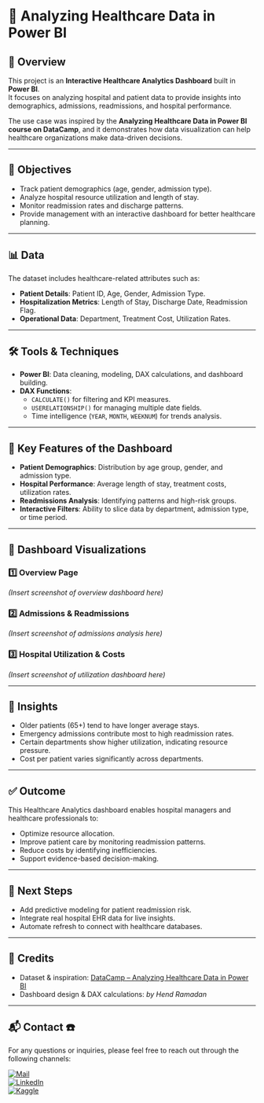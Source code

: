# 🏥 Analyzing Healthcare Data in Power BI  

## 📌 Overview  
This project is an **Interactive Healthcare Analytics Dashboard** built in **Power BI**.  
It focuses on analyzing hospital and patient data to provide insights into demographics, admissions, readmissions, and hospital performance.  

The use case was inspired by the **Analyzing Healthcare Data in Power BI course on DataCamp**, and it demonstrates how data visualization can help healthcare organizations make data-driven decisions.  

---

## 🎯 Objectives  
- Track patient demographics (age, gender, admission type).  
- Analyze hospital resource utilization and length of stay.  
- Monitor readmission rates and discharge patterns.  
- Provide management with an interactive dashboard for better healthcare planning.  

---

## 📊 Data  
The dataset includes healthcare-related attributes such as:  
- **Patient Details**: Patient ID, Age, Gender, Admission Type.  
- **Hospitalization Metrics**: Length of Stay, Discharge Date, Readmission Flag.  
- **Operational Data**: Department, Treatment Cost, Utilization Rates.  

---

## 🛠️ Tools & Techniques  
- **Power BI**: Data cleaning, modeling, DAX calculations, and dashboard building.  
- **DAX Functions**:  
  - `CALCULATE()` for filtering and KPI measures.  
  - `USERELATIONSHIP()` for managing multiple date fields.  
  - Time intelligence (`YEAR`, `MONTH`, `WEEKNUM`) for trends analysis.  

---

## 🔑 Key Features of the Dashboard  
- **Patient Demographics**: Distribution by age group, gender, and admission type.  
- **Hospital Performance**: Average length of stay, treatment costs, utilization rates.  
- **Readmissions Analysis**: Identifying patterns and high-risk groups.  
- **Interactive Filters**: Ability to slice data by department, admission type, or time period.  

---

## 📸 Dashboard Visualizations  

### 1️⃣ Overview Page  
*(Insert screenshot of overview dashboard here)*  

### 2️⃣ Admissions & Readmissions  
*(Insert screenshot of admissions analysis here)*  

### 3️⃣ Hospital Utilization & Costs  
*(Insert screenshot of utilization dashboard here)*  

---

## 🚀 Insights  
- Older patients (65+) tend to have longer average stays.  
- Emergency admissions contribute most to high readmission rates.  
- Certain departments show higher utilization, indicating resource pressure.  
- Cost per patient varies significantly across departments.  

---

## ✅ Outcome  
This Healthcare Analytics dashboard enables hospital managers and healthcare professionals to:  
- Optimize resource allocation.  
- Improve patient care by monitoring readmission patterns.  
- Reduce costs by identifying inefficiencies.  
- Support evidence-based decision-making.  

---

## 🔮 Next Steps  
- Add predictive modeling for patient readmission risk.  
- Integrate real hospital EHR data for live insights.  
- Automate refresh to connect with healthcare databases.  

---

## 🙏 Credits  
- Dataset & inspiration: [DataCamp – Analyzing Healthcare Data in Power BI](https://www.datacamp.com/)  
- Dashboard design & DAX calculations: *by Hend Ramadan*  

---

## 📬 Contact ☎️  
For any questions or inquiries, please feel free to reach out through the following channels:  

[![Mail](https://img.shields.io/badge/Email-D14836?style=for-the-badge&logo=gmail&logoColor=white)](mailto:hendtalba@gmail.com)  
[![LinkedIn](https://img.shields.io/badge/LinkedIn-0077B5?style=for-the-badge&logo=linkedin&logoColor=white)](https://www.linkedin.com/in/hend-ramadan-72a9712a5)  
[![Kaggle](https://img.shields.io/badge/Kaggle-20BEFF?style=for-the-badge&logo=Kaggle&logoColor=white)](https://www.kaggle.com/hannod)  
